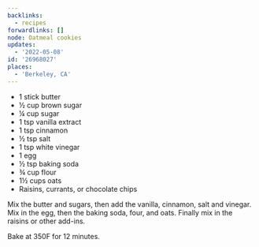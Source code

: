 ```yaml
---
backlinks:
  - recipes
forwardlinks: []
node: Oatmeal cookies
updates:
  - '2022-05-08'
id: '26968027'
places:
  - 'Berkeley, CA'
---
```

- 1 stick butter
- ½ cup brown sugar
- ¼ cup sugar 
- 1 tsp vanilla extract
- 1 tsp cinnamon 
- ½ tsp salt
- 1 tsp white vinegar 
- 1 egg
- ½ tsp baking soda
- ¾ cup flour
- 1½ cups oats 
- Raisins, currants, or chocolate chips 

Mix the butter and sugars, then add the vanilla, cinnamon, salt and vinegar. Mix in the egg, then the baking soda, four, and oats. Finally mix in the raisins or other add-ins. 

Bake at 350F for 12 minutes. 
